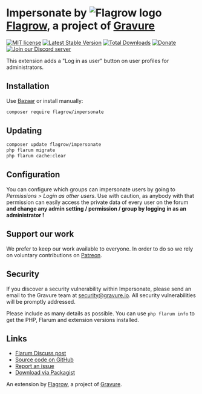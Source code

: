 # Impersonate by ![Flagrow logo](https://avatars0.githubusercontent.com/u/16413865?v=3&s=20) [Flagrow](https://discuss.flarum.org/d/1832-flagrow-extension-developer-group), a project of [Gravure](https://gravure.io/)

[![MIT license](https://img.shields.io/badge/license-MIT-blue.svg)](https://github.com/flagrow/impersonate/blob/master/LICENSE.md) [![Latest Stable Version](https://img.shields.io/packagist/v/flagrow/impersonate.svg)](https://packagist.org/packages/flagrow/impersonate) [![Total Downloads](https://img.shields.io/packagist/dt/flagrow/impersonate.svg)](https://packagist.org/packages/flagrow/impersonate) [![Donate](https://img.shields.io/badge/patreon-support-yellow.svg)](https://www.patreon.com/flagrow) [![Join our Discord server](https://discordapp.com/api/guilds/240489109041315840/embed.png)](https://flagrow.io/join-discord)

This extension adds a "Log in as user" button on user profiles for administrators.

## Installation

Use [Bazaar](https://discuss.flarum.org/d/5151-flagrow-bazaar-the-extension-marketplace) or install manually:

```bash
composer require flagrow/impersonate
```

## Updating

```bash
composer update flagrow/impersonate
php flarum migrate
php flarum cache:clear
```

## Configuration

You can configure which groups can impersonate users by going to *Permissions > Login as other users*.
Use with caution, as anybody with that permission can easily access the private data of every user on the forum **and change any admin setting / permission / group by logging in as an administrator !**

## Support our work

We prefer to keep our work available to everyone.
In order to do so we rely on voluntary contributions on [Patreon](https://www.patreon.com/flagrow).

## Security

If you discover a security vulnerability within Impersonate, please send an email to the Gravure team at security@gravure.io. All security vulnerabilities will be promptly addressed.

Please include as many details as possible. You can use `php flarum info` to get the PHP, Flarum and extension versions installed.

## Links

- [Flarum Discuss post](https://discuss.flarum.org/d/9868-flagrow-impersonate-login-as-other-users)
- [Source code on GitHub](https://github.com/flagrow/impersonate)
- [Report an issue](https://github.com/flagrow/impersonate/issues)
- [Download via Packagist](https://packagist.org/packages/flagrow/impersonate)

An extension by [Flagrow](https://flagrow.io/), a project of [Gravure](https://gravure.io/).
